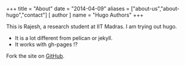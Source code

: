 +++
title = "About"
date = "2014-04-09"
aliases = ["about-us","about-hugo","contact"]
[ author ]
  name = "Hugo Authors"
+++

This is Rajesh, a research student at IIT Madras. I am trying out hugo.

- It is a lot different from pelican or jekyll.
- It works with gh-pages !?

Fork the site on  [GitHub](https://github.com/mrprajesh/hugo-quickstart).
